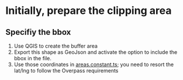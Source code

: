 # Initially, prepare the clipping area

## Specifiy the bbox

1. Use QGIS to create the buffer area
2. Export this shape as GeoJson and activate the option to include the bbox in the file.
3. Use those coordinates in [areas.constant.ts](./areas.constant.ts); you need to resort the lat/lng to follow the Overpass requirements

